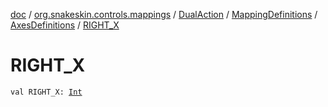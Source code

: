 [doc](../../../../index.md) / [org.snakeskin.controls.mappings](../../../index.md) / [DualAction](../../index.md) / [MappingDefinitions](../index.md) / [AxesDefinitions](index.md) / [RIGHT_X](./-r-i-g-h-t_-x.md)

# RIGHT_X

`val RIGHT_X: `[`Int`](https://kotlinlang.org/api/latest/jvm/stdlib/kotlin/-int/index.html)